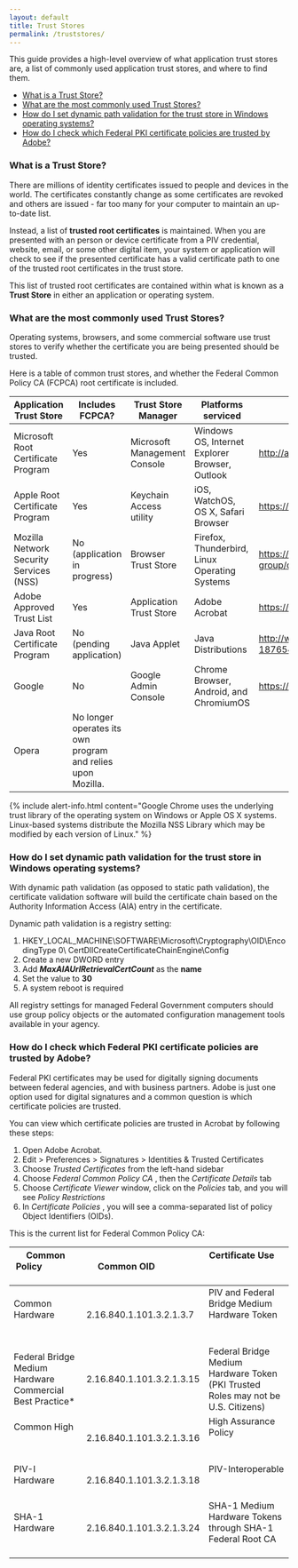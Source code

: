 ```yaml
---
layout: default
title: Trust Stores
permalink: /truststores/
---
```


This guide provides a high-level overview of what application trust stores are, a list of commonly used application trust stores, and where to find them.


* [What is a Trust Store?](#what-is-a-trust-store)
* [What are the most commonly used Trust Stores?](#what-are-the-most-commonly-used-trust-stores)
* [How do I set dynamic path validation for the trust store in Windows operating systems?](#how-do-i-set-dynamic-path-validation-for-the-trust-store-in-windows-operating-systems)
* [How do I check which Federal PKI certificate policies are trusted by Adobe?](#how-do-i-check-which-federal-pki-certificate-policies-are-trusted-by-adobe)


### What is a Trust Store?
There are millions of identity certificates issued to people and devices in the world.  The certificates constantly change as some certificates are revoked and others are issued - far too many for your computer to maintain an up-to-date list.  

Instead, a list of **trusted root certificates** is maintained.  When you are presented with an person or device certificate from a PIV credential, website, email, or some other digital item, your system or application will check to see if the presented certificate has a valid certificate path to one of the trusted root certificates in the trust store. 

This list of trusted root certificates are contained within what is known as a **Trust Store** in either an application or operating system. 

### What are the most commonly used Trust Stores?
Operating systems, browsers, and some commercial software use trust stores to verify whether the certificate you are being presented should be trusted.  

Here is a table of common trust stores, and whether the Federal Common Policy CA (FCPCA) root certificate is included. 

Application Trust Store|Includes FCPCA?|Trust Store Manager|Platforms serviced|Program Information Location
---|---|---|---|---
Microsoft Root Certificate Program|Yes|Microsoft Management Console|Windows OS, Internet Explorer Browser, Outlook|http://aka.ms/RootCert
Apple Root Certificate Program|Yes|Keychain Access utility|iOS, WatchOS, OS X, Safari Browser|https://www.apple.com/certificateauthority/ca_program.html
Mozilla Network Security Services (NSS)|No (application in progress)|Browser Trust Store|Firefox, Thunderbird, Linux Operating Systems|https://www.mozilla.org/en-US/about/governance/policies/security-group/certs/policy/
Adobe Approved Trust List|Yes|Application Trust Store|Adobe Acrobat|https://helpx.adobe.com/acrobat/kb/approved-trust-list2.html
Java Root Certificate Program|No (pending application)|Java Applet|Java Distributions|http://www.oracle.com/technetwork/java/javase/javasecarootcertsprogram-1876540.html
Google|No|Google Admin Console|Chrome Browser, Android, and ChromiumOS|https://www.chromium.org/Home/chromium-security/root-ca-policy
Opera|No longer operates its own program and relies upon Mozilla.

{% include alert-info.html content="Google Chrome uses the underlying trust library of the operating system on Windows or Apple OS X systems. Linux-based systems distribute the Mozilla NSS Library which may be modified by each version of Linux." %}

### How do I set dynamic path validation for the trust store in Windows operating systems?

With dynamic path validation (as opposed to static path validation), the certificate validation software will build the certificate chain based on the Authority Information Access (AIA) entry in the certificate.  

Dynamic path validation is a registry setting:

  1. HKEY_LOCAL_MACHINE\SOFTWARE\Microsoft\Cryptography\OID\EncodingType 0\ CertDllCreateCertificateChainEngine\Config
  1. Create a new DWORD entry
  2. Add **_MaxAIAUrlRetrievalCertCount_** as the **name**
  3. Set the value to **30**
  4. A system reboot is required 

All registry settings for managed Federal Government computers should use group policy objects or the automated configuration management tools available in your agency. 

### How do I check which Federal PKI certificate policies are trusted by Adobe?
Federal PKI certificates may be used for digitally signing documents between federal agencies, and with business partners.  Adobe is just one option used for  digital signatures and a common question is which certificate policies are trusted. 

You can view which certificate policies are trusted in Acrobat by following these steps:

  1. Open Adobe Acrobat.  
  1. Edit > Preferences > Signatures > Identities & Trusted Certificates
  2. Choose _Trusted Certificates_ from the left-hand sidebar  
  3. Choose _Federal Common Policy CA_ , then the _Certificate Details_ tab
  3. Choose _Certificate Viewer_ window, click on the _Policies_ tab, and you will see _Policy Restrictions_ 
  4. In _Certificate Policies_ , you will see a comma-separated list of policy Object Identifiers (OIDs).


This is the current list for Federal Common Policy CA:

| Common Policy                                 | Common OID                | Certificate Use                                                                   |
|-----------------------------------------------|---------------------------|-----------------------------------------------------------------------------------|
| Common Hardware                               | 2.16.840.1.101.3.2.1.3.7  | PIV and Federal Bridge Medium Hardware Token                                      |
| Federal Bridge Medium Hardware Commercial Best Practice* | 2.16.840.1.101.3.2.1.3.15 | Federal Bridge Medium Hardware Token (PKI Trusted Roles may not be U.S. Citizens) |
| Common High                                   | 2.16.840.1.101.3.2.1.3.16 | High Assurance Policy                                                             |
| PIV-I Hardware                                | 2.16.840.1.101.3.2.1.3.18 | PIV-Interoperable                                                                 |
| SHA-1 Hardware                                | 2.16.840.1.101.3.2.1.3.24 | SHA-1 Medium Hardware Tokens through SHA-1 Federal Root CA                |



